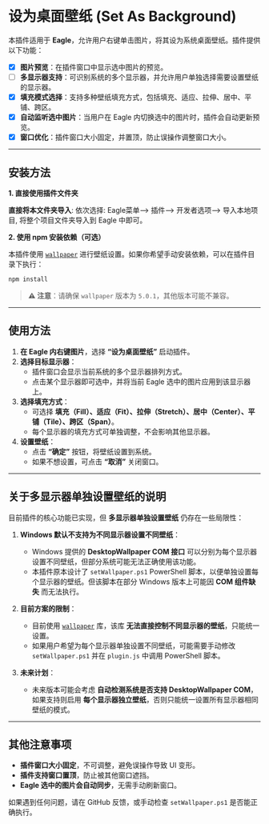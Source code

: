 # 设为桌面壁纸 (Set As Background)

本插件适用于 **Eagle**，允许用户右键单击图片，将其设为系统桌面壁纸。插件提供以下功能：

- [x] **图片预览**：在插件窗口中显示选中图片的预览。
- [ ] **多显示器支持**：可识别系统的多个显示器，并允许用户单独选择需要设置壁纸的显示器。
- [x] **填充模式选择**：支持多种壁纸填充方式，包括填充、适应、拉伸、居中、平铺、跨区。
- [x] **自动监听选中图片**：当用户在 Eagle 内切换选中的图片时，插件会自动更新预览。
- [x] **窗口优化**：插件窗口大小固定，并置顶，防止误操作调整窗口大小。

---

## 安装方法

**1. 直接使用插件文件夹**

**直接将本文件夹导入**: 依次选择: Eagle菜单--> 插件--> 开发者选项--> 导入本地项目,
将整个项目文件夹导入到 Eagle 中即可。

**2. 使用 npm 安装依赖（可选）**

本插件使用 [`wallpaper`](https://www.npmjs.com/package/wallpaper) 进行壁纸设置。如果你希望手动安装依赖，可以在插件目录下执行：

```sh
npm install
```

> **⚠ 注意**：请确保 `wallpaper` 版本为 `5.0.1`，其他版本可能不兼容。

---

## 使用方法

1. **在 Eagle 内右键图片**，选择 **“设为桌面壁纸”** 启动插件。
2. **选择目标显示器**：
   - 插件窗口会显示当前系统的多个显示器排列方式。
   - 点击某个显示器即可选中，并将当前 Eagle 选中的图片应用到该显示器上。
3. **选择填充方式**：
   - 可选择 **填充（Fill）、适应（Fit）、拉伸（Stretch）、居中（Center）、平铺（Tile）、跨区（Span）**。
   - 每个显示器的填充方式可单独调整，不会影响其他显示器。
4. **设置壁纸**：
   - 点击 **“确定”** 按钮，将壁纸设置到系统。
   - 如果不想设置，可点击 **“取消”** 关闭窗口。

---

## 关于多显示器单独设置壁纸的说明

目前插件的核心功能已实现，但 **多显示器单独设置壁纸** 仍存在一些局限性：

1. **Windows 默认不支持为不同显示器设置不同壁纸**：
   - Windows 提供的 **DesktopWallpaper COM 接口** 可以分别为每个显示器设置不同壁纸，但部分系统可能无法正确使用该功能。
   - 本插件原本设计了 `setWallpaper.ps1` PowerShell 脚本，以便单独设置每个显示器的壁纸。但该脚本在部分 Windows 版本上可能因 **COM 组件缺失** 而无法执行。

2. **目前方案的限制**：
   - 目前使用 [`wallpaper`](https://www.npmjs.com/package/wallpaper) 库，该库 **无法直接控制不同显示器的壁纸**，只能统一设置。
   - 如果用户希望为每个显示器单独设置不同壁纸，可能需要手动修改 `setWallpaper.ps1` 并在 `plugin.js` 中调用 PowerShell 脚本。

3. **未来计划**：
   - 未来版本可能会考虑 **自动检测系统是否支持 DesktopWallpaper COM**，如果支持则启用 **每个显示器独立壁纸**，否则只能统一设置所有显示器相同壁纸的模式。

---

## 其他注意事项

- **插件窗口大小固定**，不可调整，避免误操作导致 UI 变形。
- **插件支持窗口置顶**，防止被其他窗口遮挡。
- **Eagle 选中的图片会自动同步**，无需手动刷新窗口。

如果遇到任何问题，请在 GitHub 反馈，或手动检查 `setWallpaper.ps1` 是否能正确执行。